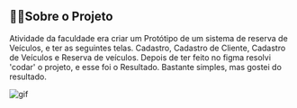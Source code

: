 ## 🧑‍💻Sobre o Projeto

Atividade da faculdade era criar um Protótipo de um sistema de reserva de Veículos, e ter as seguintes telas.
Cadastro, Cadastro de Cliente, Cadastro de Veículos e Reserva de veículos.
Depois de ter feito no figma resolvi 'codar' o projeto, e esse foi o Resultado. 
Bastante simples, mas gostei do resultado.

![gif](https://user-images.githubusercontent.com/85629957/129994195-92ebda59-cf44-46e7-876c-5a285c4b1fb0.gif)

